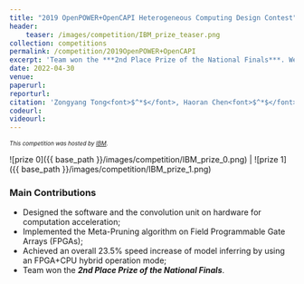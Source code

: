 ```yaml
---
title: "2019 OpenPOWER+OpenCAPI Heterogeneous Computing Design Contest"
header:
    teaser: /images/competition/IBM_prize_teaser.png
collection: competitions
permalink: /competition/2019OpenPOWER+OpenCAPI
excerpt: 'Team won the ***2nd Place Prize of the National Finals***. We designed the software and the convolution unit on hardware for computation acceleration, implemented the Meta-Pruning algorithm on Field Programmable Gate Arrays (FPGAs), and achieved an overall 23.5% speed increase of model inferring by using an FPGA+CPU hybrid operation mode.'
date: 2022-04-30
venue:
paperurl:
reporturl:
citation: 'Zongyang Tong<font>$^*$</font>, Haoran Chen<font>$^*$</font> and Jinhao Kuang<font>$^*$</font>. Supervised by Prof. Donghong Zuo.'
codeurl: 
videourl:
---
```


<font size="1"><i>This competition was hosted by <a href="https://www.ibm.com/cn-zh">IBM</a>.</i></font>


![prize 0]({{ base_path }}/images/competition/IBM_prize_0.png) | ![prize 1]({{ base_path }}/images/competition/IBM_prize_1.png)

### Main Contributions

* Designed the software and the convolution unit on hardware for computation acceleration;
* Implemented the Meta-Pruning algorithm on Field Programmable Gate Arrays (FPGAs);
* Achieved an overall 23.5% speed increase of model inferring by using an FPGA+CPU hybrid operation mode;
* Team won the ***2nd Place Prize of the National Finals***.

